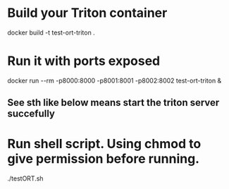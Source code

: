 # Build your Triton container
docker build -t test-ort-triton .

# Run it with ports exposed
docker run --rm -p8000:8000 -p8001:8001 -p8002:8002 test-ort-triton &
## See sth like below means start the triton server succefully

# Run shell script. Using chmod to give permission before running.
./testORT.sh

















